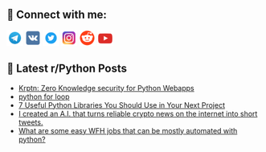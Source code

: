 ## 🔎 Connect with me:
[<img src="https://github.com/bullbesh/bullbesh/blob/main/images/Telegram.png" width="32" height="32" />](https://t.me/bullbesh)
[<img src="https://github.com/bullbesh/bullbesh/blob/main/images/VK.png" width="32" height="32" />](https://vk.com/bullbesh)
[<img src="https://github.com/bullbesh/bullbesh/blob/main/images/Twitter.png" width="32" height="32" />](https://twitter.com/bullbesh1)
[<img src="https://github.com/bullbesh/bullbesh/blob/main/images/Instagram.png" width="32" height="32" />](https://www.instagram.com/bullbesh)
[<img src="https://github.com/bullbesh/bullbesh/blob/main/images/Reddit.png" width="32" height="32" />](https://www.reddit.com/user/bullbesh)
[<img src="https://github.com/bullbesh/bullbesh/blob/main/images/YouTube.png" width="32" height="32" />](https://www.youtube.com/channel/UCtfjRs6uzgq5mfm8S06WTcg)

## 📕 Latest r/Python Posts
<!-- BLOG-POST-LIST:START -->
- [Krptn: Zero Knowledge security for Python Webapps](https://www.reddit.com/r/Python/comments/z2o0on/krptn_zero_knowledge_security_for_python_webapps/)
- [python for loop](https://www.reddit.com/r/Python/comments/z2mz5z/python_for_loop/)
- [7 Useful Python Libraries You Should Use in Your Next Project](https://www.reddit.com/r/Python/comments/z2mu31/7_useful_python_libraries_you_should_use_in_your/)
- [I created an A.I. that turns reliable crypto news on the internet into short tweets.](https://www.reddit.com/r/Python/comments/z2ll8l/i_created_an_ai_that_turns_reliable_crypto_news/)
- [What are some easy WFH jobs that can be mostly automated with python?](https://www.reddit.com/r/Python/comments/z2l09z/what_are_some_easy_wfh_jobs_that_can_be_mostly/)
<!-- BLOG-POST-LIST:END -->
